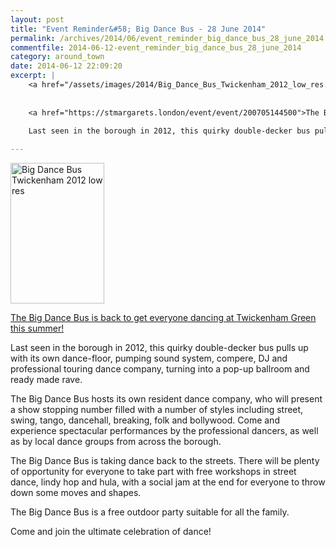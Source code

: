 ```yaml
---
layout: post
title: "Event Reminder&#58; Big Dance Bus - 28 June 2014"
permalink: /archives/2014/06/event_reminder_big_dance_bus_28_june_2014.html
commentfile: 2014-06-12-event_reminder_big_dance_bus_28_june_2014
category: around_town
date: 2014-06-12 22:09:20
excerpt: |
    <a href="/assets/images/2014/Big_Dance_Bus_Twickenham_2012_low_res.jpg" title="See larger version of - Big Dance Bus Twickenham 2012 low res"><img src="/assets/images/2014/Big_Dance_Bus_Twickenham_2012_low_res_thumb.jpg" width="150" height="225" alt="Big Dance Bus Twickenham 2012 low res" class="photo right" /></a>
    
     
    <a href="https://stmargarets.london/event/event/200705144500">The Big Dance Bus is back to get everyone dancing at Twickenham Green this summer!</a>
    
    Last seen in the borough in 2012, this quirky double-decker bus pulls up with its own dance-floor, pumping sound system, compere, DJ and professional touring dance company, turning into a pop-up ballroom and ready made rave.

---
```


<a href="/assets/images/2014/Big_Dance_Bus_Twickenham_2012_low_res.jpg" title="See larger version of - Big Dance Bus Twickenham 2012 low res"><img src="/assets/images/2014/Big_Dance_Bus_Twickenham_2012_low_res_thumb.jpg" width="150" height="225" alt="Big Dance Bus Twickenham 2012 low res" class="photo right" /></a>

[The Big Dance Bus is back to get everyone dancing at Twickenham Green this summer!](/event/event/200705144500)

Last seen in the borough in 2012, this quirky double-decker bus pulls up with its own dance-floor, pumping sound system, compere, DJ and professional touring dance company, turning into a pop-up ballroom and ready made rave.

The Big Dance Bus hosts its own resident dance company, who will present a show stopping number filled with a number of styles including street, swing, tango, dancehall, breaking, folk and bollywood. Come and experience spectacular performances by the professional dancers, as well as by local dance groups from across the borough.

The Big Dance Bus is taking dance back to the streets. There will be plenty of opportunity for everyone to take part with free workshops in street dance, lindy hop and hula, with a social jam at the end for everyone to throw down some moves and shapes.

The Big Dance Bus is a free outdoor party suitable for all the family.

Come and join the ultimate celebration of dance!
